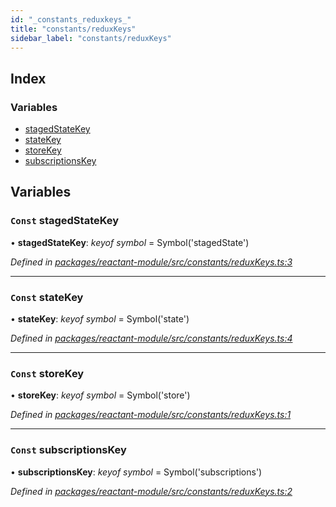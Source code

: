 ```yaml
---
id: "_constants_reduxkeys_"
title: "constants/reduxKeys"
sidebar_label: "constants/reduxKeys"
---
```


## Index

### Variables

* [stagedStateKey](_constants_reduxkeys_.md#const-stagedstatekey)
* [stateKey](_constants_reduxkeys_.md#const-statekey)
* [storeKey](_constants_reduxkeys_.md#const-storekey)
* [subscriptionsKey](_constants_reduxkeys_.md#const-subscriptionskey)

## Variables

### `Const` stagedStateKey

• **stagedStateKey**: *keyof symbol* = Symbol('stagedState')

*Defined in [packages/reactant-module/src/constants/reduxKeys.ts:3](https://github.com/unadlib/reactant/blob/b562240/packages/reactant-module/src/constants/reduxKeys.ts#L3)*

___

### `Const` stateKey

• **stateKey**: *keyof symbol* = Symbol('state')

*Defined in [packages/reactant-module/src/constants/reduxKeys.ts:4](https://github.com/unadlib/reactant/blob/b562240/packages/reactant-module/src/constants/reduxKeys.ts#L4)*

___

### `Const` storeKey

• **storeKey**: *keyof symbol* = Symbol('store')

*Defined in [packages/reactant-module/src/constants/reduxKeys.ts:1](https://github.com/unadlib/reactant/blob/b562240/packages/reactant-module/src/constants/reduxKeys.ts#L1)*

___

### `Const` subscriptionsKey

• **subscriptionsKey**: *keyof symbol* = Symbol('subscriptions')

*Defined in [packages/reactant-module/src/constants/reduxKeys.ts:2](https://github.com/unadlib/reactant/blob/b562240/packages/reactant-module/src/constants/reduxKeys.ts#L2)*
